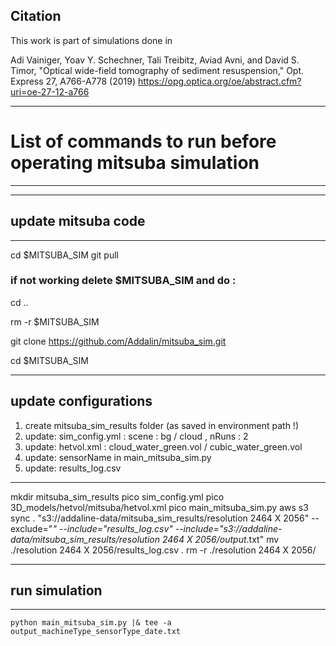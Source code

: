 Citation
---
This work is part of simulations done in 

Adi Vainiger, Yoav Y. Schechner, Tali Treibitz, Aviad Avni, and David S. Timor, "Optical wide-field tomography of sediment resuspension," Opt. Express 27, A766-A778 (2019)
https://opg.optica.org/oe/abstract.cfm?uri=oe-27-12-a766


---------------------------------------------------------------
# List of commands to run before operating mitsuba simulation # 
---------------------------------------------------------------

---------------------------------------------------------------
##                      update mitsuba code                    #
---------------------------------------------------------------
cd $MITSUBA_SIM
git pull 

### if not working delete $MITSUBA_SIM and do : 
cd ..

rm -r $MITSUBA_SIM

git clone https://github.com/Addalin/mitsuba_sim.git

cd $MITSUBA_SIM


---------------------------------------------------------------
##                    update configurations                    #
1. create mitsuba_sim_results folder (as saved in environment path !)
2. update: sim_config.yml : scene : bg / cloud , nRuns : 2 
3. update: hetvol.xml : cloud_water_green.vol / cubic_water_green.vol
4. update: sensorName in main_mitsuba_sim.py
5. update: results_log.csv

---------------------------------------------------------------

mkdir mitsuba_sim_results
pico sim_config.yml
pico 3D_models/hetvol/mitsuba/hetvol.xml
pico main_mitsuba_sim.py
aws s3 sync . "s3://addaline-data/mitsuba_sim_results/resolution 2464 X 2056" --exclude="*" --include="results_log.csv" --include="s3://addaline-data/mitsuba_sim_results/resolution 2464 X 2056/output*.txt"
mv ./resolution 2464 X 2056/results_log.csv .
rm -r ./resolution 2464 X 2056/

---------------------------------------------------------------
##                     run simulation                          #
---------------------------------------------------------------
`python main_mitsuba_sim.py |& tee -a output_machineType_sensorType_date.txt`

